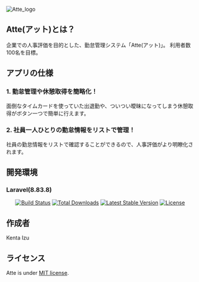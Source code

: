 ![Atte_logo](https://user-images.githubusercontent.com/94438294/163684765-df118b7b-2dd5-4e6a-9c9a-3154b411d77b.png)

## Atte(アット)とは？

企業での人事評価を目的とした、勤怠管理システム「Atte(アット)」。
利用者数100名を目標。

## アプリの仕様

### 1. 勤怠管理や休憩取得を簡略化！
面倒なタイムカードを使っていた出退勤や、ついつい曖昧になってしまう休憩取得がボタン一つで簡単に行えます。
### 2. 社員一人ひとりの勤怠情報をリストで管理！
社員の勤怠情報をリストで確認することができるので、人事評価がより明瞭化されます。

## 開発環境

### Laravel(8.83.8)

<p align="center">
<a href="https://github.com/laravel/framework/actions"><img src="https://github.com/laravel/framework/workflows/tests/badge.svg" alt="Build Status"></a>
<a href="https://packagist.org/packages/laravel/framework"><img src="https://img.shields.io/packagist/dt/laravel/framework" alt="Total Downloads"></a>
<a href="https://packagist.org/packages/laravel/framework"><img src="https://img.shields.io/packagist/v/laravel/framework" alt="Latest Stable Version"></a>
<a href="https://packagist.org/packages/laravel/framework"><img src="https://img.shields.io/packagist/l/laravel/framework" alt="License"></a>
</p>

## 作成者

Kenta Izu

## ライセンス

Atte is under [MIT license](LICENSE.md).